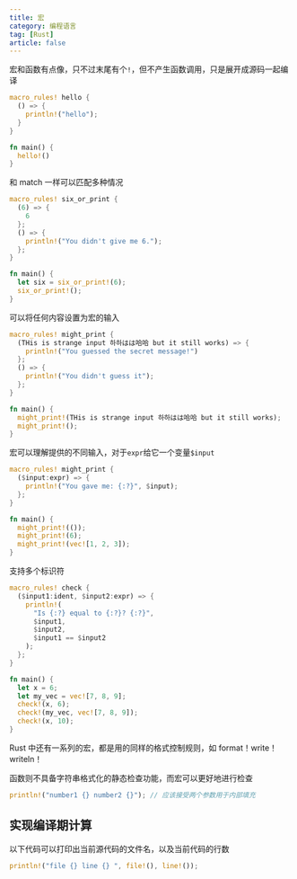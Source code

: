 ```yaml
---
title: 宏
category: 编程语言
tag: [Rust]
article: false
---
```


宏和函数有点像，只不过末尾有个`!`，但不产生函数调用，只是展开成源码一起编译

```rust
macro_rules! hello {
  () => {
    println!("hello");
  }
}

fn main() {
  hello!()
}
```

和 match 一样可以匹配多种情况

```rust
macro_rules! six_or_print {
  (6) => {
    6
  };
  () => {
    println!("You didn't give me 6.");
  };
}

fn main() {
  let six = six_or_print!(6);
  six_or_print!();
}
```

可以将任何内容设置为宏的输入

```rust
macro_rules! might_print {
  (THis is strange input 하하はは哈哈 but it still works) => {
    println!("You guessed the secret message!")
  };
  () => {
    println!("You didn't guess it");
  };
}

fn main() {
  might_print!(THis is strange input 하하はは哈哈 but it still works);
  might_print!();
}
```

宏可以理解提供的不同输入，对于`expr`给它一个变量`$input`

```rust
macro_rules! might_print {
  ($input:expr) => {
    println!("You gave me: {:?}", $input);
  };
}

fn main() {
  might_print!(());
  might_print!(6);
  might_print!(vec![1, 2, 3]);
}
```

支持多个标识符

```rust
macro_rules! check {
  ($input1:ident, $input2:expr) => {
    println!(
      "Is {:?} equal to {:?}? {:?}",
      $input1,
      $input2,
      $input1 == $input2
    );
  };
}

fn main() {
  let x = 6;
  let my_vec = vec![7, 8, 9];
  check!(x, 6);
  check!(my_vec, vec![7, 8, 9]);
  check!(x, 10);
}
```

Rust 中还有一系列的宏，都是用的同样的格式控制规则，如 format！write！writeln！

函数则不具备字符串格式化的静态检查功能，而宏可以更好地进行检查

```rust
println!("number1 {} number2 {}"); // 应该接受两个参数用于内部填充
```

## 实现编译期计算

以下代码可以打印出当前源代码的文件名，以及当前代码的行数

```rust
println!("file {} line {} ", file!(), line!());
```
